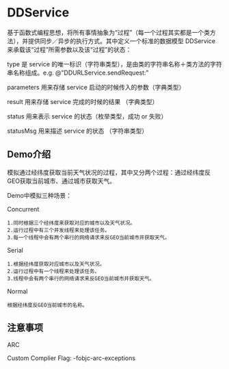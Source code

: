 # DDService
基于函数式编程思想，将所有事情抽象为“过程”（每一个过程其实都是一个类方法），并提供同步／异步的执行方式。其中定义一个标准的数据模型 DDService 来承载该“过程”所需参数以及该“过程”的状态：

type 是 service 的唯一标识（字符串类型），是由类的字符串名称＋类方法的字符串名称组成。e.g. @"DDURLService.sendRequest:"

parameters 用来存储 service 启动的时候传入的参数（字典类型）

result 用来存储 service 完成的时候的结果 （字典类型）

status 用来表示 service 的状态（枚举类型，成功 or 失败）

statusMsg 用来描述 service 的状态 （字符串类型）

## Demo介绍

模拟通过经纬度获取当前天气状况的过程，其中又分两个过程：通过经纬度反GEO获取当前城市、通过城市获取天气。

Demo中模拟三种场景：

Concurrent
	
	1.同时根据三个经纬度来获取对应的城市以及天气状况。
	2.运行过程中有三个并发线程来处理该任务。
	3.每一个线程中会有两个串行的网络请求来反GEO当前城市并获取天气。

Serial

	1.根据经纬度获取对应城市以及天气状况。
	2.运行过程中有一个线程来处理该任务。
	3.线程中会有两个串行的网络请求来反GEO当前城市并获取天气。
	
Normal
	
	根据经纬度反GEO当前城市的名称。
	
	
## 注意事项

ARC

Custom Complier Flag: -fobjc-arc-exceptions 